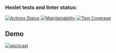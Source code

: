 ### Hexlet tests and linter status:
[![Actions Status](https://github.com/Atty-code/frontend-project-46/workflows/hexlet-check/badge.svg)](https://github.com/Atty-code/frontend-project-46/actions)
[![Maintainability](https://api.codeclimate.com/v1/badges/2059a93e05ba25d7d8fd/maintainability)](https://codeclimate.com/github/Atty-code/frontend-project-46/maintainability)
[![Test Coverage](https://api.codeclimate.com/v1/badges/2059a93e05ba25d7d8fd/test_coverage)](https://codeclimate.com/github/Atty-code/frontend-project-46/test_coverage)

## Demo
[![asciicast](https://asciinema.org/a/Afrea5BmMEf6jcoVruJ53xO3P.svg)](https://asciinema.org/a/Afrea5BmMEf6jcoVruJ53xO3P)